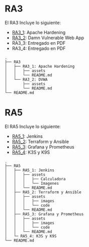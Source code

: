 # RA3

El RA3 Incluye lo siguiente:

* [RA3_1](https://github.com/marconajcoz/pps-1033563/tree/main/RA3/RA3_1): Apache Hardening
* [RA3_2](https://github.com/marconajcoz/pps-1033563/tree/main/RA3/RA3_2): Damn Vulnerable Web App
* RA3_3: Entregado en PDF
* RA3_4: Entregado en PDF

```
.
├── RA3
│   ├── RA3_1: Apache Hardening
│   │   ├── assets
│   │   └── README.md
│   └── RA3_2: DVWA
│       ├── assets
│       └── README.md
└── README.md

```

# RA5

El RA5 Incluye lo siguiente:

* [RA5_1](https://github.com/marconajcoz/pps-1033563/tree/main/RA5/RA5_1): Jenkins
* [RA5_2](https://github.com/marconajcoz/pps-1033563/tree/main/RA5/RA5_2): Terraform y Ansible
* [RA5_3](https://github.com/marconajcoz/pps-1033563/tree/main/RA5/RA5_3): Grafana y Prometheus
* [RA5_4](https://github.com/marconajcoz/pps-1033563/tree/main/RA5/RA5_4): K3S y K9S

```
.
├── RA5
│   ├── RA5_1: Jenkins
│   │   ├── assets
│   │   │   ├── Calculadora
│   │   │   └── Imagenes
│   │   └── README.md
│   ├── RA5_2: Terraform y Ansible
│   │   ├── assets
│   │   │   ├── images
│   │   │   └── code
│   │   └── README.md
│   ├── RA5_3: Grafana y Prometheus
│   │   ├── assets
│   │   │   ├── images
│   │   │   └── code
│   │   └── README.md
│   └─ RA5_4: K3S y K9S
└── README.md

```
